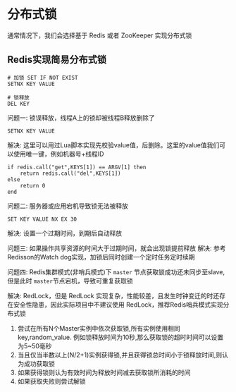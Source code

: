 # 分布式锁
通常情况下，我们会选择基于 Redis 或者 ZooKeeper 实现分布式锁

## Redis实现简易分布式锁

```shell
# 加锁 SET IF NOT EXIST
SETNX KEY VALUE

# 锁释放
DEL KEY
```
问题一: 锁误释放，线程A上的锁却被线程B释放删除了

```shell
SETNX KEY VALUE
```
解决: 这里可以用过Lua脚本实现先校验value值，后删除。这里的value值我们可以使用唯一键，例如机器号+线程ID
```shell
if redis.call("get",KEYS[1]) == ARGV[1] then
    return redis.call("del",KEYS[1])
else
    return 0
end
```
问题二: 服务器或应用宕机导致锁无法被释放
```shell
SET KEY VALUE NX EX 30
```
解决: 设置一个过期时间，到期后自动释放

问题三: 如果操作共享资源的时间大于过期时间，就会出现锁提前释放
解决: 参考Redisson的Watch dog实现，加锁后同时创建一个定时任务定时续期

问题四: Redis集群模式(非哨兵模式)下 `master` 节点获取锁成功还未同步至slave, 但是此时 `master`节点宕机，导致可重复获取锁

解决: RedLock，但是 RedLock 实现复杂，性能较差，且发生时钟变迁的时还存在安全性隐患，因此实际项目中不建议使用 RedLock，推荐Redis哨兵模式实现分布式锁

1. 尝试在所有N个Master实例中依次获取锁,所有实例使用相同key,random_value.
   例如锁释放时间为10秒,那么获取锁的超时时间可以设置为5~50毫秒
2. 当且仅当半数以上(N/2+1)实例获得锁,并且获得锁总时间小于锁释放时间,则认为成功获取锁
3. 如果获得锁则认为有效时间为释放时间减去获取锁所消耗的时间
4. 如果获取失败则尝试解锁
